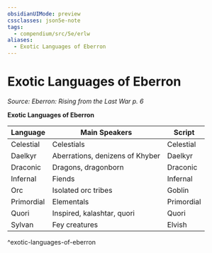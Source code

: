 ```yaml
---
obsidianUIMode: preview
cssclasses: json5e-note
tags:
  - compendium/src/5e/erlw
aliases:
  - Exotic Languages of Eberron
---
```

# Exotic Languages of Eberron
*Source: Eberron: Rising from the Last War p. 6* 

**Exotic Languages of Eberron**

| Language | Main Speakers | Script |
|----------|---------------|--------|
| Celestial | Celestials | Celestial |
| Daelkyr | Aberrations, denizens of Khyber | Daelkyr |
| Draconic | Dragons, dragonborn | Draconic |
| Infernal | Fiends | Infernal |
| Orc | Isolated orc tribes | Goblin |
| Primordial | Elementals | Primordial |
| Quori | Inspired, kalashtar, quori | Quori |
| Sylvan | Fey creatures | Elvish |
^exotic-languages-of-eberron
